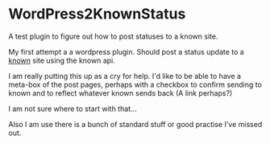 # WordPress2KnownStatus

A test plugin to figure out how to post statuses to a known site.

My first attempt a a wordpress plugin.
Should post a status update to a [known](http://withknown.com) site using the known api.

I am really putting this up as a cry for help.
I'd like to be able to have a meta-box of the post pages, perhaps with a checkbox to confirm sending to known and to reflect whatever known sends back (A link perhaps?)

I am not sure where to start with that...

Also I am use there is a bunch of standard stuff or good practise I've missed out.



